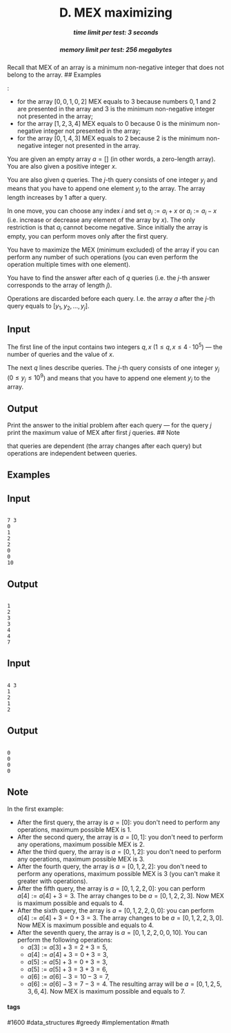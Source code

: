 <h1 style='text-align: center;'> D. MEX maximizing</h1>

<h5 style='text-align: center;'>time limit per test: 3 seconds</h5>
<h5 style='text-align: center;'>memory limit per test: 256 megabytes</h5>

Recall that MEX of an array is a minimum non-negative integer that does not belong to the array. ## Examples

:

* for the array $[0, 0, 1, 0, 2]$ MEX equals to $3$ because numbers $0, 1$ and $2$ are presented in the array and $3$ is the minimum non-negative integer not presented in the array;
* for the array $[1, 2, 3, 4]$ MEX equals to $0$ because $0$ is the minimum non-negative integer not presented in the array;
* for the array $[0, 1, 4, 3]$ MEX equals to $2$ because $2$ is the minimum non-negative integer not presented in the array.

You are given an empty array $a=[]$ (in other words, a zero-length array). You are also given a positive integer $x$.

You are also given $q$ queries. The $j$-th query consists of one integer $y_j$ and means that you have to append one element $y_j$ to the array. The array length increases by $1$ after a query.

In one move, you can choose any index $i$ and set $a_i := a_i + x$ or $a_i := a_i - x$ (i.e. increase or decrease any element of the array by $x$). The only restriction is that $a_i$ cannot become negative. Since initially the array is empty, you can perform moves only after the first query.

You have to maximize the MEX (minimum excluded) of the array if you can perform any number of such operations (you can even perform the operation multiple times with one element).

You have to find the answer after each of $q$ queries (i.e. the $j$-th answer corresponds to the array of length $j$).

Operations are discarded before each query. I.e. the array $a$ after the $j$-th query equals to $[y_1, y_2, \dots, y_j]$.

## Input

The first line of the input contains two integers $q, x$ ($1 \le q, x \le 4 \cdot 10^5$) — the number of queries and the value of $x$.

The next $q$ lines describe queries. The $j$-th query consists of one integer $y_j$ ($0 \le y_j \le 10^9$) and means that you have to append one element $y_j$ to the array.

## Output

Print the answer to the initial problem after each query — for the query $j$ print the maximum value of MEX after first $j$ queries. ## Note

 that queries are dependent (the array changes after each query) but operations are independent between queries.

## Examples

## Input


```

7 3
0
1
2
2
0
0
10

```
## Output


```

1
2
3
3
4
4
7

```
## Input


```

4 3
1
2
1
2

```
## Output


```

0
0
0
0

```
## Note

In the first example:

* After the first query, the array is $a=[0]$: you don't need to perform any operations, maximum possible MEX is $1$.
* After the second query, the array is $a=[0, 1]$: you don't need to perform any operations, maximum possible MEX is $2$.
* After the third query, the array is $a=[0, 1, 2]$: you don't need to perform any operations, maximum possible MEX is $3$.
* After the fourth query, the array is $a=[0, 1, 2, 2]$: you don't need to perform any operations, maximum possible MEX is $3$ (you can't make it greater with operations).
* After the fifth query, the array is $a=[0, 1, 2, 2, 0]$: you can perform $a[4] := a[4] + 3 = 3$. The array changes to be $a=[0, 1, 2, 2, 3]$. Now MEX is maximum possible and equals to $4$.
* After the sixth query, the array is $a=[0, 1, 2, 2, 0, 0]$: you can perform $a[4] := a[4] + 3 = 0 + 3 = 3$. The array changes to be $a=[0, 1, 2, 2, 3, 0]$. Now MEX is maximum possible and equals to $4$.
* After the seventh query, the array is $a=[0, 1, 2, 2, 0, 0, 10]$. You can perform the following operations:
	+ $a[3] := a[3] + 3 = 2 + 3 = 5$,
	+ $a[4] := a[4] + 3 = 0 + 3 = 3$,
	+ $a[5] := a[5] + 3 = 0 + 3 = 3$,
	+ $a[5] := a[5] + 3 = 3 + 3 = 6$,
	+ $a[6] := a[6] - 3 = 10 - 3 = 7$,
	+ $a[6] := a[6] - 3 = 7 - 3 = 4$. The resulting array will be $a=[0, 1, 2, 5, 3, 6, 4]$. Now MEX is maximum possible and equals to $7$.


#### tags 

#1600 #data_structures #greedy #implementation #math 